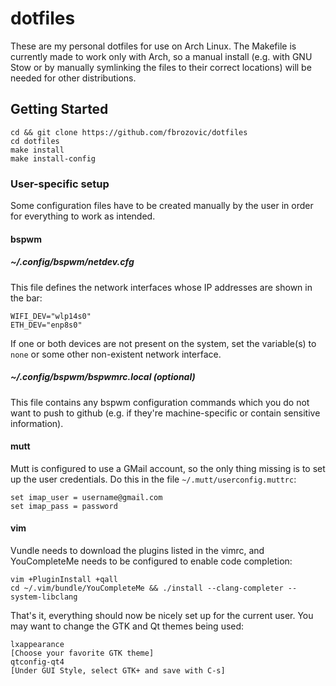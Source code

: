 # dotfiles

These are my personal dotfiles for use on Arch Linux. The Makefile is currently made to work only with Arch, so a manual install (e.g. with GNU Stow or by manually symlinking the files to their correct locations) will be needed for other distributions.

## Getting Started

```
cd && git clone https://github.com/fbrozovic/dotfiles
cd dotfiles
make install
make install-config
```

### User-specific setup
Some configuration files have to be created manually by the user in order for everything to work as intended.

#### bspwm
##### ~/.config/bspwm/netdev.cfg
This file defines the network interfaces whose IP addresses are shown in the bar:
```
WIFI_DEV="wlp14s0"
ETH_DEV="enp8s0"
```
If one or both devices are not present on the system, set the variable(s) to `none` or some other non-existent network interface.

##### ~/.config/bspwm/bspwmrc.local (optional)
This file contains any bspwm configuration commands which you do not want to push to github (e.g. if they're machine-specific or contain sensitive information).

#### mutt
Mutt is configured to use a GMail account, so the only thing missing is to set up the user credentials. Do this in the file `~/.mutt/userconfig.muttrc`:
```
set imap_user = username@gmail.com
set imap_pass = password
```

#### vim
Vundle needs to download the plugins listed in the vimrc, and YouCompleteMe needs to be configured to enable code completion:
```
vim +PluginInstall +qall
cd ~/.vim/bundle/YouCompleteMe && ./install --clang-completer --system-libclang
```


That's it, everything should now be nicely set up for the current user. You may want to change the GTK and Qt themes being used:

```
lxappearance
[Choose your favorite GTK theme]
qtconfig-qt4
[Under GUI Style, select GTK+ and save with C-s]
```
